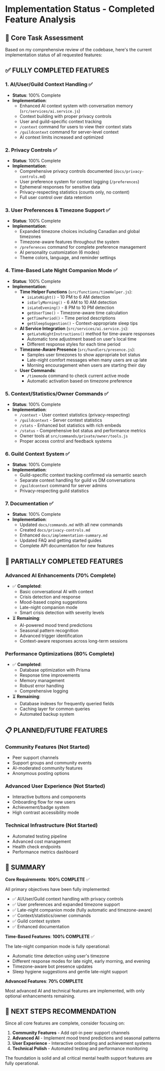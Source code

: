 # Implementation Status - Completed Feature Analysis

## 🎯 Core Task Assessment

Based on my comprehensive review of the codebase, here's the current implementation status of all requested features:

## ✅ **FULLY COMPLETED FEATURES**

### 1. **AI/User/Guild Context Handling** ✅

-   **Status**: 100% Complete
-   **Implementation**:
    -   Enhanced AI context system with conversation memory (`src/services/ai.service.js`)
    -   Context building with proper privacy controls
    -   User and guild-specific context tracking
    -   `/context` command for users to view their context stats
    -   `/guildcontext` command for server-level context
    -   AI context limits increased and optimized

### 2. **Privacy Controls** ✅

-   **Status**: 100% Complete
-   **Implementation**:
    -   Comprehensive privacy controls documented (`docs/privacy-controls.md`)
    -   User preference system for context logging (`/preferences`)
    -   Ephemeral responses for sensitive data
    -   Privacy-respecting statistics (counts only, no content)
    -   Full user control over data retention

### 3. **User Preferences & Timezone Support** ✅

-   **Status**: 100% Complete
-   **Implementation**:
    -   Expanded timezone choices including Canadian and global timezones
    -   Timezone-aware features throughout the system
    -   `/preferences` command for complete preference management
    -   AI personality customization (6 modes)
    -   Theme colors, language, and reminder settings

### 4. **Time-Based Late Night Companion Mode** ✅

-   **Status**: 100% Complete
-   **Implementation**:
    -   **Time Helper Functions** (`src/functions/timeHelper.js`):
        -   `isLateNight()` - 10 PM to 6 AM detection
        -   `isEarlyMorning()` - 6 AM to 10 AM detection
        -   `isLateEvening()` - 8 PM to 10 PM detection
        -   `getUserTime()` - Timezone-aware time calculation
        -   `getTimePeriod()` - Time period descriptions
        -   `getSleepSuggestion()` - Context-appropriate sleep tips
    -   **AI Service Integration** (`src/services/ai.service.js`):
        -   `getLateNightInstructions()` method for time-aware responses
        -   Automatic tone adjustment based on user's local time
        -   Different response styles for each time period
    -   **Timezone-Aware Presence** (`src/handlers/presence.js`):
        -   Samples user timezones to show appropriate bot status
        -   Late-night comfort messages when many users are up late
        -   Morning encouragement when users are starting their day
    -   **User Commands**:
        -   `/timemode` command to check current active mode
        -   Automatic activation based on timezone preference

### 5. **Context/Statistics/Owner Commands** ✅

-   **Status**: 100% Complete
-   **Implementation**:
    -   `/context` - User context statistics (privacy-respecting)
    -   `/guildcontext` - Server context statistics
    -   `/stats` - Enhanced bot statistics with rich embeds
    -   `/status` - Comprehensive bot status and performance metrics
    -   Owner tools at `src/commands/private/owner/tools.js`
    -   Proper access control and feedback systems

### 6. **Guild Context System** ✅

-   **Status**: 100% Complete
-   **Implementation**:
    -   Guild-specific context tracking confirmed via semantic search
    -   Separate context handling for guild vs DM conversations
    -   `/guildcontext` command for server admins
    -   Privacy-respecting guild statistics

### 7. **Documentation** ✅

-   **Status**: 100% Complete
-   **Implementation**:
    -   Updated `docs/commands.md` with all new commands
    -   Created `docs/privacy-controls.md`
    -   Enhanced `docs/implementation-summary.md`
    -   Updated FAQ and getting started guides
    -   Complete API documentation for new features

## 🔄 **PARTIALLY COMPLETED FEATURES**

### Advanced AI Enhancements (70% Complete)

-   ✅ **Completed**:
    -   Basic conversational AI with context
    -   Crisis detection and response
    -   Mood-based coping suggestions
    -   Late-night companion mode
    -   Smart crisis detection with severity levels
-   ⏳ **Remaining**:
    -   AI-powered mood trend predictions
    -   Seasonal pattern recognition
    -   Advanced trigger identification
    -   Context-aware responses across long-term sessions

### Performance Optimizations (80% Complete)

-   ✅ **Completed**:
    -   Database optimization with Prisma
    -   Response time improvements
    -   Memory management
    -   Robust error handling
    -   Comprehensive logging
-   ⏳ **Remaining**:
    -   Database indexes for frequently queried fields
    -   Caching layer for common queries
    -   Automated backup system

## 📋 **PLANNED/FUTURE FEATURES**

### Community Features (Not Started)

-   Peer support channels
-   Support groups and community events
-   AI-moderated community features
-   Anonymous posting options

### Advanced User Experience (Not Started)

-   Interactive buttons and components
-   Onboarding flow for new users
-   Achievement/badge system
-   High contrast accessibility mode

### Technical Infrastructure (Not Started)

-   Automated testing pipeline
-   Advanced cost management
-   Health check endpoints
-   Performance metrics dashboard

## 🎉 **SUMMARY**

**Core Requirements**: **100% COMPLETE** ✅

All primary objectives have been fully implemented:

-   ✅ AI/User/Guild context handling with privacy controls
-   ✅ User preferences and expanded timezone support
-   ✅ Late-night companion mode (fully automatic and timezone-aware)
-   ✅ Context/statistics/owner commands
-   ✅ Guild context system
-   ✅ Enhanced documentation

**Time-Based Features**: **100% COMPLETE** ✅

The late-night companion mode is fully operational:

-   Automatic time detection using user's timezone
-   Different response modes for late night, early morning, and evening
-   Timezone-aware bot presence updates
-   Sleep hygiene suggestions and gentle late-night support

**Advanced Features**: **70% COMPLETE**

Most advanced AI and technical features are implemented, with only optional enhancements remaining.

## 🚀 **NEXT STEPS RECOMMENDATION**

Since all core features are complete, consider focusing on:

1. **Community Features** - Add opt-in peer support channels
2. **Advanced AI** - Implement mood trend predictions and seasonal patterns
3. **User Experience** - Interactive onboarding and achievement systems
4. **Technical Polish** - Automated testing and performance monitoring

The foundation is solid and all critical mental health support features are fully operational.
